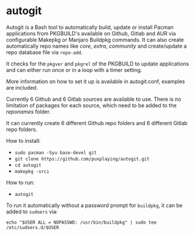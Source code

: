 # autogit

Autogit is a Bash tool to automatically build, update or install Pacman applications from PKGBUILD's available on Github, Gitlab and AUR via configurable Makepkg or Manjaro Buildpkg commands. It can also create automatically repo names like *core*, *extra*, *community* and create/update a repo database file via `repo-add`.

It checks for the `pkgver` and `pkgrel` of the PKGBUILD to update applications and can either run once or in a loop with a timer setting.

More information on how to set it up is available in autogit.conf, examples are included.

Currently 6 Github and 6 Gitlab sources are available to use. There is no limitation of packages for each source, which need to be added to the *reponames* folder.

It can currently create 6 different Github repo folders and 6 different Gitlab repo folders.

How to install:

- `sudo pacman -Syu base-devel git`
- `git clone https://github.com/puxplaying/autogit.git `
- `cd autogit`
- `makepkg -srci`

How to run:

- `autogit`

To run it automatically without a password prompt for `buildpkg`, it can be added to `sudoers` via:

`echo "$USER ALL = NOPASSWD: /usr/bin/buildpkg" | sudo tee /etc/sudoers.d/$USER`
